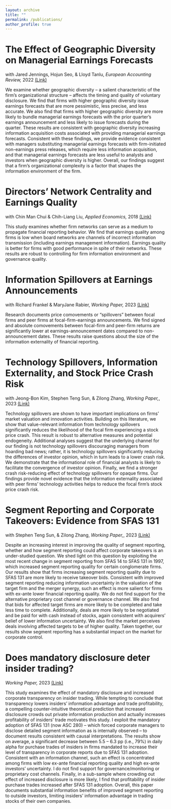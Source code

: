 ```yaml
---
layout: archive
title: ""
permalink: /publications/
author_profile: true
---
```


The Effect of Geographic Diversity on Managerial Earnings Forecasts
======
with Jared Jennings, Hojun Seo, & Lloyd Tanlu, *European Accounting Review,* 2022 [(Link)](https://www.tandfonline.com/doi/full/10.1080/09638180.2022.2139738)  <br>

We examine whether geographic diversity – a salient characteristic of the firm’s organizational structure – affects the timing and quality of voluntary disclosure. We find that firms with higher geographic diversity issue earnings forecasts that are more pessimistic, less precise, and less accurate. We also find that firms with higher geographic diversity are more likely to bundle managerial earnings forecasts with the prior quarter’s earnings announcement and less likely to issue forecasts during the quarter. These results are consistent with geographic diversity increasing information acquisition costs associated with providing managerial earnings forecasts. Consistent with these findings, we provide evidence consistent with managers substituting managerial earnings forecasts with firm-initiated non-earnings press releases, which require less information acquisition, and that managerial earnings forecasts are less useful to analysts and investors when geographic diversity is higher. Overall, our findings suggest that a firm’s organizational complexity is a factor that shapes the information environment of the firm.

Directors’ Network Centrality and Earnings Quality
====== 
with Chin Man Chui & Chih-Liang Liu, *Applied Economics,* 2018 [(Link)](https://www.tandfonline.com/doi/abs/10.1080/00036846.2018.1486992) <br>

This study examines whether firm networks can serve as a medium  to propagate financial reporting behavior. We find that earnings quality among firms is low when board networks are channels of incorrect information transmission (including earnings management information). Earnings quality is better for firms with good performance in spite of their networks. These results are robust to controlling for firm information environment and governance quality.
  
Information Spillovers at Earnings Announcements
====== 
with Richard Frankel & MaryJane Rabier, *Working Paper,* 2023 [(Link)](https://papers.ssrn.com/sol3/papers.cfm?abstract_id=4522028) <br>

Research documents price comovements or “spillovers” between focal firms and peer firms at focal-firm-earnings announcements. We find signed and absolute comovements between focal-firm and peer-firm returns are significantly lower at earnings-announcement dates compared to non-announcement dates. These results raise questions about the size of the information externality of financial reporting.

Technology Spillovers, Information Externality, and Stock Price Crash Risk
====== 
with Jeong-Bon Kim, Stephen Teng Sun, & Zilong Zhang, *Working Paper,*, 2023 [(Link)](https://bggodigbe.github.io/files/techspillover.pdf) <br>

Technology spillovers are shown to have important implications on firms’ market valuation and innovation activities. Building on this literature, we show that value-relevant information from technology spillovers significantly reduces the likelihood of the focal firm experiencing a stock price crash. This result is robust to alternative measures and potential endogeneity. Additional analyses suggest that the underlying channel for our finding is not technology spillovers discouraging managers from hoarding bad news; rather, it is technology spillovers significantly reducing the differences of investor opinion, which in turn leads to a lower crash risk. We demonstrate that the informational role of financial analysts is likely to facilitate the convergence of investor opinion. Finally, we find a stronger crash risk-reducing effect of technology spillovers for opaque firms. Our findings provide novel evidence that the information externality associated with peer firms’ technology activities helps to reduce the focal firm’s stock price crash risk. 

Segment Reporting and Corporate Takeovers: Evidence from SFAS 131
====== 
with Stephen Teng Sun, & Zilong Zhang, *Working Paper,*, 2023 [(Link)](https://bggodigbe.github.io/files/sfas131mna.pdf) <br>

Despite an increasing interest in improving the quality of segment reporting, whether and how segment reporting could affect corporate takeovers is an under-studied question. We shed light on this question by exploiting the most recent change in segment reporting from SFAS 14 to SFAS 131 in 1997, which increased segment reporting quality for certain conglomerate firms. Our results show that firms increasing segment reporting quality due to SFAS 131 are more likely to receive takeover bids. Consistent with improved segment reporting reducing information uncertainty in the valuation of the target firm and the merger synergy, such an effect is more salient for firms with ex-ante lower financial reporting quality. We do not find support for the alternative proprietary cost channel or governance channel. We also find that bids for affected target firms are more likely to be completed and take less time to complete. Additionally, deals are more likely to be negotiated and be paid for with cash instead of stocks, again consistent with acquirers’ belief of lower information uncertainty. We also find the market perceives deals involving affected targets to be of higher quality. Taken together, our results show segment reporting has a substantial impact on the market for corporate control. 

Does mandatory disclosure deter insider trading?
====== 
*Working Paper,* 2023 [(Link)](https://bggodigbe.github.io/files/insidertrading.pdf) <br>

This study examines the effect of mandatory disclosure and increased corporate transparency on insider trading. While tempting to conclude that transparency lowers insiders’ information advantage and trade profitability, a compelling counter-intuitive theoretical prediction that increased disclosure crowds out private information production and actually increases profitability of insiders’ trade motivates this study. I exploit the mandatory adoption of SFAS 131 (now ASC 280) – which forced corporate managers to disclose detailed segment information as is internally observed – to document results consistent with causal interpretations. The results show on average, a significant decrease between 5.5 – 6.3 pp (i.e., 79%) in daily alpha for purchase trades of insiders in firms mandated to increase their level of transparency in corporate reports due to SFAS 131 adoption. Consistent with an information channel, such an effect is concentrated among firms with low ex-ante financial reporting quality and high ex-ante investors’ uncertainty. I do not find support for governance/monitoring or proprietary cost channels. Finally, in a sub-sample where crowding out effect of increased disclosure is more likely, I find that profitability of insider purchase trades increased after SFAS 131 adoption. Overall, this paper documents substantial information benefits of improved segment reporting to outside investors, limiting insiders’ information advantage in trading stocks of their own companies.
